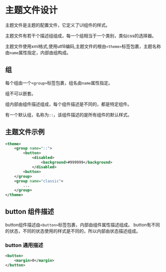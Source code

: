 # 主题文件设计

主题文件是主题的配置文件，它定义了UI组件的样式。

主题文件有若干个描述组组成，每一个组相当于一个类别，类似css的选择器。

主题文件使用xml格式,使用utf8编码,主题文件的根由`<theme>`标签包裹，主题名称由`name`属性指定，内部由组构成。

## 组
每个组由一个`<group>`标签包裹，组名由`name`属性指定。

组不可以嵌套。

组内部由组件描述组成，每个组件描述是不同的，都是特定组件。

有一个默认组，名称为`::`，该组件描述的是所有组件的默认样式。

## 主题文件示例
```xml
<theme>
    <group name="::">
        <button>
            <disabled>
                <background>#999999</background>
            </disabled>
        <button>
    </group>
    <group name="classic">
        ...
    </group>
</theme>
```

## button 组件描述
button组件描述由`<button>`标签包裹，内部由组件属性描述组成。
button有不同的状态，不同的状态使用的样式是不同的，所以内部由状态描述组成。
### button 通用描述

```xml
<button>
    <margin>0</margin>
</button>
```

